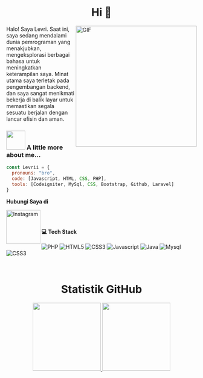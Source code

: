 <h1 align="center">Hi 👋</h1>

<img align="right" alt="GIF" src="https://media4.giphy.com/media/qgQUggAC3Pfv687qPC/giphy.gif?cid=6c09b95299a4vjcpqtvotdye0gxw86nxahyoixtu5i5m077z&ep=v1_gifs_search&rid=giphy.gif&ct=g" width="320px"/>

Halo! Saya Levri. Saat ini, saya sedang mendalami dunia pemrograman yang menakjubkan, mengeksplorasi berbagai bahasa untuk meningkatkan keterampilan saya. Minat utama saya terletak pada pengembangan backend, dan saya sangat menikmati bekerja di balik layar untuk memastikan segala sesuatu berjalan dengan lancar efisin dan aman. 

### <img src="https://media.giphy.com/media/VgCDAzcKvsR6OM0uWg/giphy.gif" width="50"> A little more about me...  

```javascript
const Levrii = {
  pronouns: "bro",
  code: [Javascript, HTML, CSS, PHP],
  tools: [Codeigniter, MySql, CSS, Bootstrap, Github, Laravel]
}
```
**Hubungi Saya di**

<a href="https://instagram.com/levrii" target="_blank"><img align="left" alt="Instagram" width="90px" src="https://img.shields.io/badge/-white?style=for-the-badge&logo=instagram" /></a>
<br />
<br />

**💻 Tech Stack**
<br />
<br />
![PHP](https://img.shields.io/badge/PHP-grey?style=for-the-badge&logo=php)
![HTML5](https://img.shields.io/badge/HTML5-ffccff?style=for-the-badge&logo=html5)
![CSS3](https://img.shields.io/badge/CSS3-blue?style=for-the-badge&logo=css3)
![Javascript](https://img.shields.io/badge/JavaScript-5A8369?style=for-the-badge&logo=javascript)
![Java](https://img.shields.io/badge/java-%23ED8B00.svg?style=for-the-badge&logo=java&logoColor=white) 
![Mysql](https://img.shields.io/badge/Mysql-ff6a07?style=for-the-badge&logo=mysql&logoColor=black) 
![CSS3](https://img.shields.io/badge/Codeigniter-cccfff?style=for-the-badge&logo=codeigniter)

<br/>
<h1 align="center">Statistik GitHub</h1>
<p align="center">
<a href="https://github.com/Maung90">
   <img height="180em" src="https://github-readme-streak-stats.herokuapp.com/?user=Maung90&theme=highcontrast&hide_border=false"/>
   <img height="180em" src="https://github-readme-stats.vercel.app/api/top-langs/?username=Maung90&layout=compact&theme=highcontrast"/>
</a>
</p>
